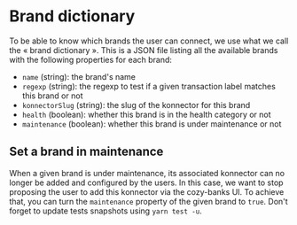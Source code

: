 # Brand dictionary

To be able to know which brands the user can connect, we use what we call the «
brand dictionary ». This is a JSON file listing all the available brands with
the following properties for each brand:

* `name` (string): the brand's name
* `regexp` (string): the regexp to test if a given transaction label matches this brand or not
* `konnectorSlug` (string): the slug of the konnector for this brand
* `health` (boolean): whether this brand is in the health category or not
* `maintenance` (boolean): whether this brand is under maintenance or not

## Set a brand in maintenance

When a given brand is under maintenance, its associated konnector can no longer
be added and configured by the users. In this case, we want to stop proposing
the user to add this konnector via the cozy-banks UI. To achieve that, you can
turn the `maintenance` property of the given brand to `true`. Don't forget to
update tests snapshots using `yarn test -u`.
